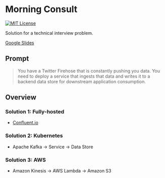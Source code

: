 # Morning Consult

[![MIT License](https://img.shields.io/github/license/NickolasHKraus/morning-consult?color=blue)](https://github.com/NickolasHKraus/morning-consult/blob/master/LICENSE)

Solution for a technical interview problem.

[Google Slides](https://docs.google.com/presentation/d/1YTHk83fRqV9TUDvS1VarhDV4agciidF0nnBxhAJO5rI)

## Prompt

> You have a Twitter Firehose that is constantly pushing you data. You need to deploy a service that ingests that data and writes it to a backend data store for downstream application consumption.

## Overview

### Solution 1: Fully-hosted

* [Confluent.io](https://www.confluent.io)

### Solution 2: Kubernetes

* Apache Kafka -> Service -> Data Store

### Solution 3: AWS

* Amazon Kinesis -> AWS Lambda -> Amazon S3
